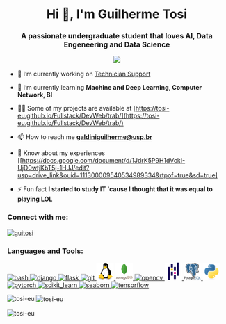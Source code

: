 <h1 align="center">Hi 👋, I'm Guilherme Tosi</h1>
<h3 align="center">A passionate undergraduate student that loves AI, Data Engeneering and Data Science</h3>

<p align="center">
  <a href="https://github.com/pwdrc" target="_blank">
    <img src="https://svg-banners.vercel.app/api?type=typeWriter&text1=print(%22Hi,%20I%20Hope%20you%20enjoy%20my%20profile!%22)%20💻&width=900&height=65" width="700">
  </a>
</p>

- 🔭 I’m currently working on [Technician Support](https://sites.google.com/icmc.usp.br/lmacc/)

- 🌱 I’m currently learning **Machine and Deep Learning, Computer Network, BI**

- 👨‍💻 Some of my projects are available at [https://tosi-eu.github.io/Fullstack/DevWeb/trab/](https://tosi-eu.github.io/Fullstack/DevWeb/trab/)

- 📫 How to reach me **galdiniguilherme@usp.br**

- 📄 Know about my experiences [[https://docs.google.com/document/d/1JdrK5P9H1dVckI-UjD0wtjKbT5j-1HJJ/edit?usp=drive_link&ouid=111300009540534989334&rtpof=true&sd=true]

- ⚡ Fun fact **I started to study IT 'cause I thought that it was equal to playing LOL**

<h3 align="left">Connect with me:</h3>
<p align="left">
<a href="https://linkedin.com/in/guitosi" target="blank"><img align="center" src="https://raw.githubusercontent.com/rahuldkjain/github-profile-readme-generator/master/src/images/icons/Social/linked-in-alt.svg" alt="guitosi" height="30" width="40" /></a>
</p>

<h3 align="left">Languages and Tools:</h3>
<p align="left"> <a href="https://www.gnu.org/software/bash/" target="_blank" rel="noreferrer"> <img src="https://www.vectorlogo.zone/logos/gnu_bash/gnu_bash-icon.svg" alt="bash" width="40" height="40"/> </a> <a href="https://www.djangoproject.com/" target="_blank" rel="noreferrer"> <img src="https://cdn.worldvectorlogo.com/logos/django.svg" alt="django" width="40" height="40"/> <a href="https://flask.palletsprojects.com/" target="_blank" rel="noreferrer"> <img src="https://www.vectorlogo.zone/logos/pocoo_flask/pocoo_flask-icon.svg" alt="flask" width="40" height="40"/> </a> <a href="https://git-scm.com/" target="_blank" rel="noreferrer"> <img src="https://www.vectorlogo.zone/logos/git-scm/git-scm-icon.svg" alt="git" width="40" height="40"/> </a>  <a href="https://www.linux.org/" target="_blank" rel="noreferrer"> <img src="https://raw.githubusercontent.com/devicons/devicon/master/icons/linux/linux-original.svg" alt="linux" width="40" height="40"/> </a> <a href="https://www.mongodb.com/" target="_blank" rel="noreferrer"> <img src="https://raw.githubusercontent.com/devicons/devicon/master/icons/mongodb/mongodb-original-wordmark.svg" alt="mongodb" width="40" height="40"/> </a> <a href="https://opencv.org/" target="_blank" rel="noreferrer"> <img src="https://www.vectorlogo.zone/logos/opencv/opencv-icon.svg" alt="opencv" width="40" height="40"/> <a href="https://pandas.pydata.org/" target="_blank" rel="noreferrer"> <img src="https://raw.githubusercontent.com/devicons/devicon/2ae2a900d2f041da66e950e4d48052658d850630/icons/pandas/pandas-original.svg" alt="pandas" width="40" height="40"/> </a> <a href="https://www.postgresql.org" target="_blank" rel="noreferrer"> <img src="https://raw.githubusercontent.com/devicons/devicon/master/icons/postgresql/postgresql-original-wordmark.svg" alt="postgresql" width="40" height="40"/> </a> <a href="https://www.python.org" target="_blank" rel="noreferrer"> <img src="https://raw.githubusercontent.com/devicons/devicon/master/icons/python/python-original.svg" alt="python" width="40" height="40"/> </a> <a href="https://pytorch.org/" target="_blank" rel="noreferrer"> <img src="https://www.vectorlogo.zone/logos/pytorch/pytorch-icon.svg" alt="pytorch" width="40" height="40"/> </a> <a href="https://scikit-learn.org/" target="_blank" rel="noreferrer"> <img src="https://upload.wikimedia.org/wikipedia/commons/0/05/Scikit_learn_logo_small.svg" alt="scikit_learn" width="40" height="40"/> </a> <a href="https://seaborn.pydata.org/" target="_blank" rel="noreferrer"> <img src="https://seaborn.pydata.org/_images/logo-mark-lightbg.svg" alt="seaborn" width="40" height="40"/> </a> </a> <a href="https://www.tensorflow.org" target="_blank" rel="noreferrer"> <img src="https://www.vectorlogo.zone/logos/tensorflow/tensorflow-icon.svg" alt="tensorflow" width="40" height="40"/> </a> </p>

<p><img align="left" src="https://github-readme-stats.vercel.app/api/top-langs?username=tosi-eu&show_icons=true&locale=en&layout=compact" alt="tosi-eu" /></p>

<p>&nbsp;<img align="center" src="https://github-readme-stats.vercel.app/api?username=tosi-eu&show_icons=true&locale=en" alt="tosi-eu" /></p>

<p><img align="center" src="https://github-readme-streak-stats.herokuapp.com/?user=tosi-eu&" alt="tosi-eu" /></p>

